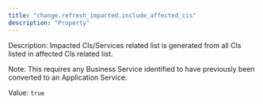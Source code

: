 ```yaml
---
title: "change.refresh_impacted.include_affected_cis"
description: "Property"
---
```


Description: Impacted CIs/Services related list is generated from all CIs listed in affected CIs related list.

Note: This requires any Business Service identified to have previously been converted to an Application Service.

Value: `true`
